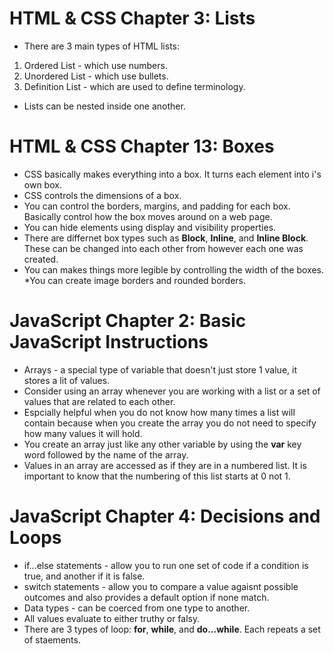 # HTML & CSS Chapter 3: Lists

* There are 3 main types of HTML lists:
1. Ordered List - which use numbers.
2. Unordered List - which use bullets.
3. Definition List - which are used to define terminology.
- Lists can be nested inside one another.

# HTML & CSS Chapter 13: Boxes

* CSS basically makes everything into a box.  It turns each element into i's own box.
* CSS controls the dimensions of a box.
* You can control the borders, margins, and padding for each box.  Basically control how the box moves around on a web page.
* You can hide elements using display and visibility properties.
* There are differnet box types such as **Block**, **Inline**, and **Inline Block**.  These can be changed into each other from however each one was created.
* You can makes things more legible by controlling the width of the boxes.
*You can create image borders and rounded borders.

# JavaScript Chapter 2: Basic JavaScript Instructions

* Arrays - a special type of variable that doesn't just store 1 value, it stores a lit of values.  
* Consider using an array whenever you are working with a list or a set of values that are related to each other.
* Espcially helpful when you do not know how many times a list will contain because when you create the array you do not need to specify how many values it will hold.
* You create an array just like any other variable by using the **var** key word followed by the name of the array.
* Values in an array are accessed as if they are in a numbered list.  It is important to know that the numbering of this list starts at 0 not 1.

# JavaScript Chapter 4: Decisions and Loops

* if...else statements - allow you to run one set of code if a condition is true, and another if it is false.
* switch statements - allow you to compare a value agaisnt possible outcomes and also provides a default option if none match.
* Data types - can be coerced from one type to another.
* All values evaluate to either truthy or falsy.
* There are 3 types of loop: **for**, **while**, and **do...while**.  Each repeats a set of staements.
